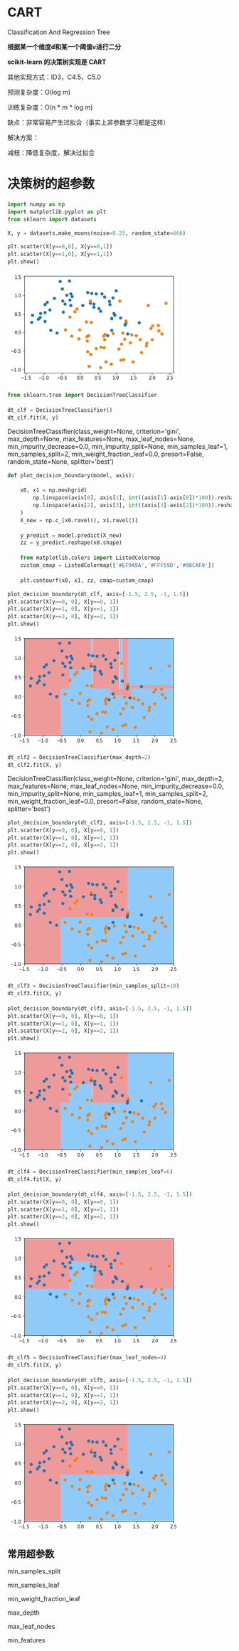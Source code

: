 
# CART

Classification And Regression Tree

**根据某一个维度d和某一个阈值v进行二分**

**scikit-learn 的决策树实现是 CART**

其他实现方式：ID3，C4.5，C5.0

预测复杂度：O(log m)

训练复杂度：O(n * m * log m)

缺点：非常容易产生过拟合（事实上非参数学习都是这样）

解决方案：

减枝：降低复杂度，解决过拟合

# 决策树的超参数

```python
import numpy as np
import matplotlib.pyplot as plt
from sklearn import datasets
```

```python
X, y = datasets.make_moons(noise=0.25, random_state=666)
```

```python
plt.scatter(X[y==0,0], X[y==0,1])
plt.scatter(X[y==1,0], X[y==1,1])
plt.show()
```

![png](..\assets\img\DecisionTree\6_output_4_0.png)

```python
from sklearn.tree import DecisionTreeClassifier

dt_clf = DecisionTreeClassifier()
dt_clf.fit(X, y)
```

DecisionTreeClassifier(class_weight=None, criterion='gini', max_depth=None,
                max_features=None, max_leaf_nodes=None,
                min_impurity_decrease=0.0, min_impurity_split=None,
                min_samples_leaf=1, min_samples_split=2,
                min_weight_fraction_leaf=0.0, presort=False, random_state=None,
                splitter='best')

```python
def plot_decision_boundary(model, axis):

    x0, x1 = np.meshgrid(
        np.linspace(axis[0], axis[1], int((axis[1]-axis[0])*100)).reshape(-1, 1),
        np.linspace(axis[2], axis[3], int((axis[3]-axis[2])*100)).reshape(-1, 1),
    )
    X_new = np.c_[x0.ravel(), x1.ravel()]

    y_predict = model.predict(X_new)
    zz = y_predict.reshape(x0.shape)

    from matplotlib.colors import ListedColormap
    custom_cmap = ListedColormap(['#EF9A9A','#FFF59D','#90CAF9'])

    plt.contourf(x0, x1, zz, cmap=custom_cmap)
```

```python
plot_decision_boundary(dt_clf, axis=[-1.5, 2.5, -1, 1.5])
plt.scatter(X[y==0, 0], X[y==0, 1])
plt.scatter(X[y==1, 0], X[y==1, 1])
plt.scatter(X[y==2, 0], X[y==2, 1])
plt.show()
```

![png](..\assets\img\DecisionTree\6_output_7_0.png)

```python
dt_clf2 = DecisionTreeClassifier(max_depth=2)
dt_clf2.fit(X, y)
```

DecisionTreeClassifier(class_weight=None, criterion='gini', max_depth=2,
                max_features=None, max_leaf_nodes=None,
                min_impurity_decrease=0.0, min_impurity_split=None,
                min_samples_leaf=1, min_samples_split=2,
                min_weight_fraction_leaf=0.0, presort=False, random_state=None,
                splitter='best')

```python
plot_decision_boundary(dt_clf2, axis=[-1.5, 2.5, -1, 1.5])
plt.scatter(X[y==0, 0], X[y==0, 1])
plt.scatter(X[y==1, 0], X[y==1, 1])
plt.scatter(X[y==2, 0], X[y==2, 1])
plt.show()
```

![png](..\assets\img\DecisionTree\6_output_9_0.png)

```python
dt_clf3 = DecisionTreeClassifier(min_samples_split=10)
dt_clf3.fit(X, y)

plot_decision_boundary(dt_clf3, axis=[-1.5, 2.5, -1, 1.5])
plt.scatter(X[y==0, 0], X[y==0, 1])
plt.scatter(X[y==1, 0], X[y==1, 1])
plt.scatter(X[y==2, 0], X[y==2, 1])
plt.show()
```

![png](..\assets\img\DecisionTree\6_output_10_0.png)

```python
dt_clf4 = DecisionTreeClassifier(min_samples_leaf=6)
dt_clf4.fit(X, y)

plot_decision_boundary(dt_clf4, axis=[-1.5, 2.5, -1, 1.5])
plt.scatter(X[y==0, 0], X[y==0, 1])
plt.scatter(X[y==1, 0], X[y==1, 1])
plt.scatter(X[y==2, 0], X[y==2, 1])
plt.show()
```

![png](..\assets\img\DecisionTree\6_output_11_0.png)

```python
dt_clf5 = DecisionTreeClassifier(max_leaf_nodes=4)
dt_clf5.fit(X, y)

plot_decision_boundary(dt_clf5, axis=[-1.5, 2.5, -1, 1.5])
plt.scatter(X[y==0, 0], X[y==0, 1])
plt.scatter(X[y==1, 0], X[y==1, 1])
plt.scatter(X[y==2, 0], X[y==2, 1])
plt.show()
```

![png](..\assets\img\DecisionTree\6_output_12_0.png)

## 常用超参数

min_samples_split

min_samples_leaf

min_weight_fraction_leaf

max_depth

max_leaf_nodes

min_features
